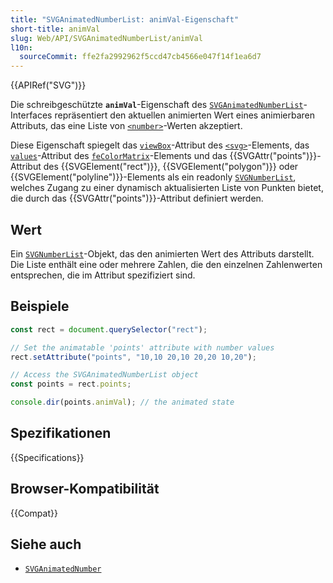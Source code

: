 ```yaml
---
title: "SVGAnimatedNumberList: animVal-Eigenschaft"
short-title: animVal
slug: Web/API/SVGAnimatedNumberList/animVal
l10n:
  sourceCommit: ffe2fa2992962f5ccd47cb4566e047f14f1ea6d7
---
```


{{APIRef("SVG")}}

Die schreibgeschützte **`animVal`**-Eigenschaft des [`SVGAnimatedNumberList`](/de/docs/Web/API/SVGAnimatedNumberList)-Interfaces repräsentiert den aktuellen animierten Wert eines animierbaren Attributs, das eine Liste von [`<number>`](/de/docs/Web/SVG/Content_type#number)-Werten akzeptiert.

Diese Eigenschaft spiegelt das [`viewBox`](/de/docs/Web/SVG/Attribute/viewBox)-Attribut des [`<svg>`](/de/docs/Web/SVG/Element/svg)-Elements, das [`values`](/de/docs/Web/SVG/Attribute/values#fecolormatrix)-Attribut des [`feColorMatrix`](/de/docs/Web/SVG/Element/feColorMatrix)-Elements und das {{SVGAttr("points")}}-Attribut des {{SVGElement("rect")}}, {{SVGElement("polygon")}} oder {{SVGElement("polyline")}}-Elements als ein readonly [`SVGNumberList`](/de/docs/Web/API/SVGNumberList), welches Zugang zu einer dynamisch aktualisierten Liste von Punkten bietet, die durch das {{SVGAttr("points")}}-Attribut definiert werden.

## Wert

Ein [`SVGNumberList`](/de/docs/Web/API/SVGNumberList)-Objekt, das den animierten Wert des Attributs darstellt. Die Liste enthält eine oder mehrere Zahlen, die den einzelnen Zahlenwerten entsprechen, die im Attribut spezifiziert sind.

## Beispiele

```js
const rect = document.querySelector("rect");

// Set the animatable 'points' attribute with number values
rect.setAttribute("points", "10,10 20,10 20,20 10,20");

// Access the SVGAnimatedNumberList object
const points = rect.points;

console.dir(points.animVal); // the animated state
```

## Spezifikationen

{{Specifications}}

## Browser-Kompatibilität

{{Compat}}

## Siehe auch

- [`SVGAnimatedNumber`](/de/docs/Web/API/SVGAnimatedNumber)
